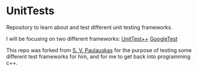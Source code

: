 # UnitTests
Repository to learn about and test different unit testing frameworks.

I will be focusing on two different frameworks:
[UnitTest++](https://github.com/unittest-cpp/unittest-cpp)
[GoogleTest](https://github.com/google/googletest)


This repo was forked from [S. V. Paulauskas](https://github.com/spaulaus) for the 
purpose of testing some different test frameworks for him, and for me 
to get back into programming c++.

